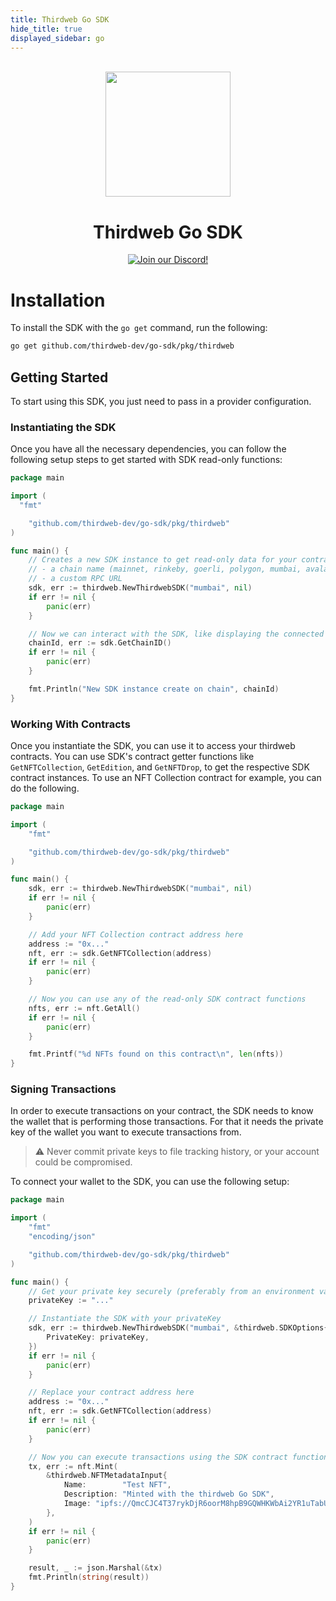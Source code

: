 ```yaml
---
title: Thirdweb Go SDK
hide_title: true
displayed_sidebar: go
---
```


<p align="center">
<br />
<a href="https://thirdweb.com"><img src="https://github.com/thirdweb-dev/typescript-sdk/blob/main/logo.svg?raw=true" width="200" alt=""/></a>
<br />
</p>
<h1 align="center">Thirdweb Go SDK</h1>
<p align="center">
<a href="https://discord.gg/thirdweb"><img alt="Join our Discord!" src="https://img.shields.io/discord/834227967404146718.svg?color=7289da&label=discord&logo=discord&style=flat"/></a>
</p>

# Installation

To install the SDK with the `go get` command, run the following:

```bash
go get github.com/thirdweb-dev/go-sdk/pkg/thirdweb
```

## Getting Started

To start using this SDK, you just need to pass in a provider configuration.

### Instantiating the SDK

Once you have all the necessary dependencies, you can follow the following setup steps to get started with SDK read-only functions:

```go
package main

import (
  "fmt"

	"github.com/thirdweb-dev/go-sdk/pkg/thirdweb"
)

func main() {
	// Creates a new SDK instance to get read-only data for your contracts, you can pass:
	// - a chain name (mainnet, rinkeby, goerli, polygon, mumbai, avalanche, fantom)
	// - a custom RPC URL
	sdk, err := thirdweb.NewThirdwebSDK("mumbai", nil)
	if err != nil {
		panic(err)
	}

	// Now we can interact with the SDK, like displaying the connected chain ID
	chainId, err := sdk.GetChainID()
	if err != nil {
		panic(err)
	}

	fmt.Println("New SDK instance create on chain", chainId)
}
```

### Working With Contracts

Once you instantiate the SDK, you can use it to access your thirdweb contracts. You can use SDK's contract getter functions like `GetNFTCollection`, `GetEdition`, and `GetNFTDrop`, to get the respective SDK contract instances. To use an NFT Collection contract for example, you can do the following.

```go
package main

import (
	"fmt"

	"github.com/thirdweb-dev/go-sdk/pkg/thirdweb"
)

func main() {
	sdk, err := thirdweb.NewThirdwebSDK("mumbai", nil)
	if err != nil {
		panic(err)
	}

	// Add your NFT Collection contract address here
	address := "0x..."
	nft, err := sdk.GetNFTCollection(address)
	if err != nil {
		panic(err)
	}

	// Now you can use any of the read-only SDK contract functions
	nfts, err := nft.GetAll()
	if err != nil {
		panic(err)
	}

	fmt.Printf("%d NFTs found on this contract\n", len(nfts))
}
```

### Signing Transactions

In order to execute transactions on your contract, the SDK needs to know the wallet that is performing those transactions. For that it needs the private key of the wallet you want to execute transactions from.

> :warning: Never commit private keys to file tracking history, or your account could be compromised.

To connect your wallet to the SDK, you can use the following setup:

```go
package main

import (
	"fmt"
	"encoding/json"

	"github.com/thirdweb-dev/go-sdk/pkg/thirdweb"
)

func main() {
	// Get your private key securely (preferably from an environment variable)
	privateKey := "..."

	// Instantiate the SDK with your privateKey
	sdk, err := thirdweb.NewThirdwebSDK("mumbai", &thirdweb.SDKOptions{
		PrivateKey: privateKey,
	})
	if err != nil {
		panic(err)
	}

	// Replace your contract address here
	address := "0x..."
	nft, err := sdk.GetNFTCollection(address)
	if err != nil {
		panic(err)
	}

	// Now you can execute transactions using the SDK contract functions
	tx, err := nft.Mint(
		&thirdweb.NFTMetadataInput{
			Name:        "Test NFT",
			Description: "Minted with the thirdweb Go SDK",
			Image: "ipfs://QmcCJC4T37rykDjR6oorM8hpB9GQWHKWbAi2YR1uTabUZu/0",
		},
	)
	if err != nil {
		panic(err)
	}

	result, _ := json.Marshal(&tx)
	fmt.Println(string(result))
}
```
